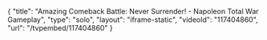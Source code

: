 {
    "title": "Amazing Comeback Battle: Never Surrender! - Napoleon Total War Gameplay",
    "type": "solo",
    "layout": "iframe-static",
    "videoId": "117404860",
    "url": "\/tvpembed\/117404860"
}